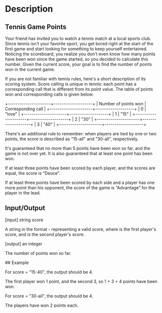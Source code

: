 # Description 

## Tennis Game Points

Your friend has invited you to watch a tennis match at a local sports club. Since tennis isn't your favorite sport, you get bored 
right at the start of the first game and start looking for something to keep yourself entertained. Noticing the scoreboard, you
realize you don't even know how many points have been won since the game started, so you decided to calculate this number. Given 
the current score, your goal is to find the number of points won in the current game.

If you are not familiar with tennis rules, here's a short description of its scoring system. Score calling is unique in tennis:
each point has a corresponding call that is different from its point value. The table of points won and corresponding calls is
given below.

+----------------------+--------------------+
| Number of points won | Corresponding call |
+----------------------+--------------------+
|          0           |      "love"        |
+----------------------+--------------------+
|          1           |       "15"         |
+----------------------+--------------------+
|          2           |       "30"         |
+----------------------+--------------------+
|          3           |       "40"         |
+----------------------+--------------------+

There's an additional rule to remember: when players are tied by one or two points, the score is described as "15-all" and
"30-all", respectively.

It's guaranteed that no more than 5 points have been won so far, and the game is not over yet. It is also guaranteed that at
least one point has been won.

If at least three points have been scored by each player, and the scores are equal, the score is “Deuce”.

If at least three points have been scored by each side and a player has one more point than his opponent, the score of the game 
is “Advantage” for the player in the lead.

## Input/Output

[input] string score

A string in the format <p1>-<p2> representing a valid score, where <p1> is the first player's score, and <p2> is the second
player's score.

[output] an integer

The number of points won so far.

## Example

For score = "15-40", the output should be 4.

The first player won 1 point, and the second 3, so 1 + 3 = 4 points have been won.

For score = "30-all", the output should be 4.

The players have won 2 points each.
